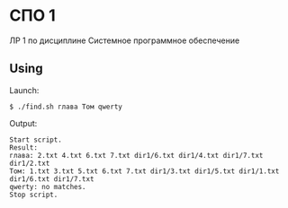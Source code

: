 # СПО 1
ЛР 1 по дисциплине Системное программное обеспечение
## Using
Launch:

`$ ./find.sh глава Том qwerty`

Output:
```
Start script.
Result:
глава: 2.txt 4.txt 6.txt 7.txt dir1/6.txt dir1/4.txt dir1/7.txt dir1/2.txt
Том: 1.txt 3.txt 5.txt 6.txt 7.txt dir1/3.txt dir1/5.txt dir1/1.txt dir1/6.txt dir1/7.txt
qwerty: no matches.
Stop script.
```
